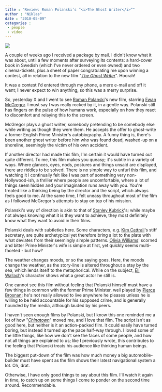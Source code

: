 ```yaml
---
title : "Review: Roman Polanski’s ”<i>The Ghost Writer</i>”"
author : "Niklas"
date : "2010-05-09"
categories : 
 - people
 - video
---
```


[![](http://www.aceshowbiz.com/images/still/the_ghost01.jpg)](http://www.aceshowbiz.com/images/still/the_ghost01.jpg)

A couple of weeks ago I received a package by mail. I didn't know what it was about, until a few moments after surveying its contents: a hard-cover book in Swedish (which I've never ordered or even owned) and two cinema-tickets, plus a sheet of paper congratulating me upon winning a contest, all in relation to the new film "_[The Ghost Writer](http://www.imdb.com/title/tt1139328)_". Hoorah!

It was a contest I'd entered through my phone, a mere e-mail and off it went; I never expect to win anything, so this was a merry surprise.

So, yesterday X and I went to see [Roman Polanski](http://en.wikipedia.org/wiki/Roman%20Polanski)'s new film, starring [Ewan McGregor](http://en.wikipedia.org/wiki/Ewan%20McGregor). I must say I was really rocked by it, in a gentle way. Polanski still has fingers on the pulse of how humans work, especially on how they react to discomfort and relaying this to the screen.

McGregor plays a ghost writer, somebody pretending to be somebody else while writing as though they were them. He accepts the offer to ghost-write a former English Prime Minister's autobiography. A funny thing is, there's been another ghost writer before him who was found dead, washed-up on a shoreline, seemingly the victim of his own accident.

If another director had made this film, I'm certain it would have turned out quite different. To me, this film makes you queasy; it's subtle in a variety of ways. Where glances, eyes, nods, postures and things unsaid are displayed, there are riddles to be solved. There is no simple way to unfurl this film, and watching it I continually felt like I was part of something very non-Hollywood-ish, a thriller where people are uncomfortable, where a lot of things seem hidden and your imagination runs away with you. You're treated like a thinking being by the director and the script, which always feels good to me. At the same time, I felt uneasy throughout most of the film as I followed McGregor's attempts to stay on top of his mission.

Polanski's way of direction is akin to that of [Stanley Kubrick](http://en.wikipedia.org/wiki/Stanley%20Kubrick)'s; while maybe not always knowing what it is they want to achieve, they most definitely know what they want to avoid in their films.

Polanski deals with subtleties here. Some characters, e.g. [Kim Cattrall](http://en.wikipedia.org/wiki/Kim%20Cattrall)'s stiff secretary, are quite archetypical yet therefore bring a lot to the plate with what deviates from their seemingly simple patterns. [Olivia Williams](http://en.wikipedia.org/wiki/Olivia%20Williams)' scorned and bitter Prime Minister's wife is simple at first, yet quickly seems multi-faceted - but how?

The weather changes moods, or so the saying goes. Here, the moods change the weather, as the story-line is altered throughout a stay by the sea, which lends itself to the metaphorical. While on the subject, [Eli Wallach](http://en.wikipedia.org/wiki/Eli%20Wallach)'s character shows what a great actor he still is.

One cannot see this film without feeling that Polanski himself must have a few things in common with the former Prime Minister, well played by [Pierce Brosnan](http://en.wikipedia.org/wiki/Pierce%20Brosnan); he's not really allowed to live anywhere he pleases unless he is willing to be held accountable for his supposed crime, and is generally hounded by the media, although lauded by his peers.

I haven't seen enough films by Polanski, but I know this one reminded me a lot of how "_[Chinatown](http://en.wikipedia.org/wiki/Chinatown%20%28film%29)_" moved me, and I love that film. The script isn't as good here, but neither is it an action-packed film. It could easily have turned boring, but instead it turned up the pace half-way through. I loved some of the little things, like how we don't see the faces of some people, and how not all things are explained to us; like I previously wrote, this contributes to the feeling that Polanski treats his audience like thinking human beings.

The biggest put-down of the film was how much money a big automobile-builder must have spent as the film shows their latest navigational system a lot. Oh, drat.

Otherwise, I have only good things to say about this film. I'll watch it again in time, to catch up on some things I come to ponder on the second time around. Recommendable.
